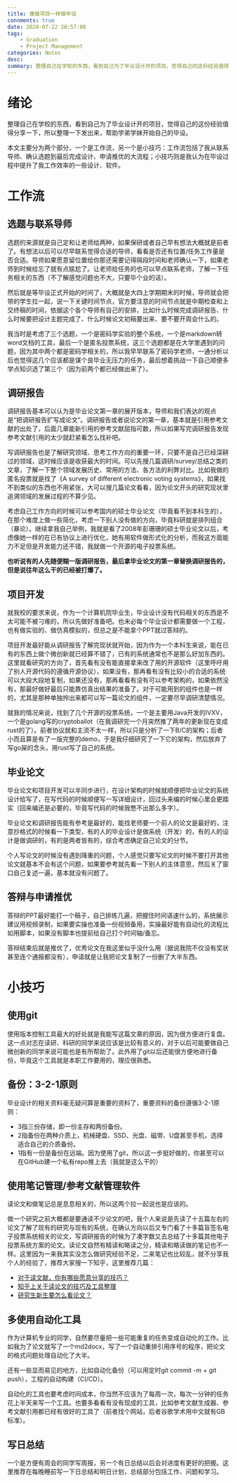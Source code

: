 ```yaml
---
title: 像做项目一样做毕设
connments: true
date: 2020-07-22 20:57:08
tags: 
	- Graduation
	- Project Management
categories: Notes
desc:
summary: 整理自己在学校的东西，看到自己为了毕业设计开的项目，觉得自己的这份经验值得分享一下，所以整理一下发出来，帮助学弟学妹开始自己的毕设。
---
```


# 绪论

整理自己在学校的东西，看到自己为了毕业设计开的项目，觉得自己的这份经验值得分享一下，所以整理一下发出来，帮助学弟学妹开始自己的毕设。

本文主要分为两个部分，一个是工作流，另一个是小技巧：工作流包括了我从联系导师、确认选题到最后完成设计、申请推优的大流程；小技巧则是我认为在毕设过程中提升了我工作效率的一些设计、软件。

<!--more-->

# 工作流

## 选题与联系导师

选题的来源就是自己定和让老师给两种，如果保研或者自己早有想法大概就是前者了。有想法以后可以尽早联系觉得合适的导师，看看是否还有位置/任务工作量是否合适。导师如果愿意留位置给你那还需要记得隔段时间和老师确认一下，如果老师到时候给忘了就有点尴尬了。让老师给任务的也可以早点联系老师，了解一下任务相关的东西（不了解感觉问题也不大，只要毕个业的话）。

然后就是等毕设正式开始的时间了，大概就是大四上学期期末的时候，导师就会把带的学生拉一起，说一下关键时间节点，官方要注意的时间节点就是中期检查和上交终稿的时间，依据这个各个导师有自己的安排，比如什么时候完成调研报告、什么时候要把设计主题完成了、什么时候论文初稿要出来、要不要开周会什么的。

我当时是考虑了三个选题，一个是密码学实验的整个系统，一个是markdown转word文档的工具，最后一个是匿名投票系统，这三个选题都是在大学里遇到的问题，因为其中两个都是密码学相关的，所以我早早联系了密码学老师，一通分析以后也觉得这几个应该都是谋个良毕业无压力的任务，最后想着挑战一下自己顺便多学点知识选了第三个（因为前两个都已经做出来了）。

## 调研报告

调研报告基本可以认为是毕业论文第一章的展开版本，导师和我们表达的观点是“把调研报告扩写成论文”。调研报告或者说论文的第一章，基本就是引用参考文献的出处了，后面几章能新引用的参考文献屈指可数，所以如果写完调研报告发现参考文献引用的太少就赶紧看怎么找补吧。

写调研报告也是了解研究领域、思考工作方向的重要一环，只要不是自己已经深耕过的领域，这时候应该是收获最大的时间。可以先搜几篇调研/survey/总结之类的文章，了解一下整个领域发展历史、常用的方法、各方法的利弊对比。比如我做的匿名投票就是找了《A survey of different electronic voting systems》，如果找不到类似的东西也不用紧张，大可以搜几篇论文看看，因为论文开头的研究现状里追溯领域的发展过程的不算少见。

考虑自己工作方向的时候可以参考国内的硕士毕业论文（毕竟看不到本科生的），在那个难度上做一些简化，考虑一下别人没有做的方向，毕竟科研就是排列组合（暴论）。继续拿我自己举例，我就是看了2008年彭珊珊的硕士毕业论文以后，考虑像她一样的在已有协议上进行优化，她有用软件做形式化的分析，而我这方面能力不足但是开发能力还不错，我就做一个开源的电子投票系统。

**也听说有的人先随便糊一版调研报告，最后拿毕业论文的第一章替换调研报告的，但是说往年这么干的已经被打爆了。**

## 项目开发

就我校的要求来说，作为一个计算机院毕业生，毕业设计没有代码相关的东西是不太可能不被刁难的，所以先做好准备吧。也未必每个毕业设计都需要做一个工程，也有做实验的、做仿真模拟的，但总之是不能拿个PPT就过答辩的。

项目开发最好能从调研报告了解完现状就开始，因为作为一个本科生来说，能在已有的东西上做个微创新就已经算不错了，已有的系统通常也不是那么好加东西的。这里就看研究的方向了，首先看有没有能直接拿来改了用的开源软件（这里呼吁用了别人开源代码的遵循开源协议），如果没有，那再看有没有比较小的合适的系统可以大段大段地复制，如果还没有，那再看看有没有可以参考架构的，如果依然没有，那最好做好最后只能靠仿真出结果的准备了。对于可能用到的组件也是一样的，尤其是那种单独拎出来都可以写一篇论文的组件，一定要尽早调研清楚情况。

就我的情况来说，找到了几个开源的投票系统，一个是主要用Java开发的IVXV，一个是golang写的cryptoballot（在我调研完一个月突然推了两年的更新现在变成rust的了）。前者协议就和主流不太一样，所以只是分析了一下B/C的架构；后者小而且算是有了一版完整的demo，于是我仔细研究了一下它的架构，然后放弃了写go屎的念头，用rust写了自己的系统。

## 毕业论文

毕业论文和项目开发可以半同步进行，在设计架构的时候就顺便把毕业论文的系统设计给写了，在写代码的时候顺便写一写详细设计，回过头来编的时候心里会更踏实（回来编还是必要的，毕竟写代码的时候我憋不出那么多字）。

毕业论文和调研报告能有参考是最好的，能找老师要一个前人的论文是最好的，注意抄格式的时候看一下类型，有的人的毕业设计是做系统（开发）的，有的人的设计是做调研的，有的是两者皆有的，综合考虑确定自己论文的分节。

个人写论文的时候没有遇到降重的问题，个人感觉只要写论文的时候不要打开其他论文就基本不会有这个问题，如果要参考就先看一下别人的主体意思，然后关了窗口自己复述一遍，基本就没有问题了。

## 答辩与申请推优

答辩的PPT最好能打一个稿子，自己排练几遍，把握住时间语速什么的，系统展示建议用视频录制，如果要实操也准备一份视频备用，实操最好能有自动化的流程比如用脚本，如果没有脚本也提前给自己打个时间轴/备忘。

答辩结束后就是推优了，优秀论文在我这里似乎没什么用（据说我院不仅没有奖状甚至连个通报都没有），申请就是让我把论文复制了一份删了大半东西。

# 小技巧

## 使用git

使用版本控制工具最大的好处就是我能写这篇文章的原因，因为很方便进行复盘。这一点对志在读研、科研的同学来说应该是比较有意义的，对于以后可能要做自己微创新的同学来说可能也是有所帮助了。此外用了git以后还能很方便地进行备份，毕竟这个工具就是本职工作要用的，理应很熟悉。

## 备份：3-2-1原则

毕业设计的相关资料毫无疑问算是重要的资料了，重要资料的备份遵循3-2-1原则：

- 3指三份存储，即一份主存和两份备份。
- 2指备份在两种介质上，机械硬盘、SSD、光盘、磁带、U盘甚至手机，选择适合自己的介质备份。
- 1指有一份是备份在远端。因为使用了git，所以这一步挺好做的，你甚至可以在GitHub建一个私有repo推上去（我就是这么干的）

## 使用笔记管理/参考文献管理软件

读论文和做笔记总是息息相关的，所以这两个拉一起说也是应该的。

做一个研究之前大概都是要通读不少论文的吧，我个人来说是先读了十五篇左右的论文了解了现有的研究与现有的系统，在确认方向以后又专门看了十多篇盲签名电子投票系统相关的论文，写调研报告的时候为了凑字数又去总结了十多篇其他电子投票系统方案的论文。读论文自然有精读和略读之分，精读和略读做的笔记也不一样。这里因为一来我其实没怎么做研究经验不足，二来笔记也比较乱，就不分享我个人的经验了，推荐大家搜一下知乎，这里推荐几篇：

- [对于读文献，你有哪些愿意分享的技巧？](https://www.zhihu.com/question/37779411)
- [知乎上关于读论文的技巧及工具整理](https://zhuanlan.zhihu.com/p/47024495)
- [研究生新生要怎么看论文？](https://www.zhihu.com/question/304334959)

## 多使用自动化工具

作为计算机专业的同学，自然要尽量把一些可能重复的任务变成自动化的工作。比如我为了论文就写了一个md2docx，写了一个自动重排引用序号的程序，把论文的格式问题处理自动化了大半。

还有一些显而易见的地方，比如自动化备份（可以用定时git commit -m + git push），工程的自动构建（CI/CD）。

自动化的工具也要考虑时间成本，你当然不应该为了每周一次，每次一分钟的任务花上半天来写一个工具。也要多看看有没有现成的工具，比如参考文献生成器、参考文献引用都已经有很好的工具了（前者找个网站，后者谷歌学术用中文就有GB标准）。

## 写日总结

一个是方便有周会的同学写周报，另一个有日总结以后会对进度有更好的把握。这里推荐在每晚睡前写一下日总结和明日计划，总结部分包括工作、问题和学习。
